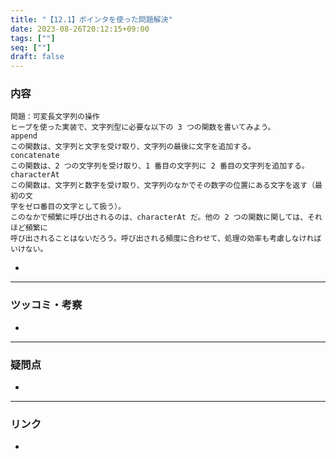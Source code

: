 ```yaml
---
title: "【12.1】ポインタを使った問題解決"
date: 2023-08-26T20:12:15+09:00
tags: [""]
seq: [""]
draft: false
---
```


### 内容
```
問題：可変長文字列の操作
ヒープを使った実装で、文字列型に必要な以下の 3 つの関数を書いてみよう。
append
この関数は、文字列と文字を受け取り、文字列の最後に文字を追加する。
concatenate
この関数は、2 つの文字列を受け取り、1 番目の文字列に 2 番目の文字列を追加する。
characterAt
この関数は、文字列と数字を受け取り、文字列のなかでその数字の位置にある文字を返す（最初の文
字をゼロ番目の文字として扱う）。
このなかで頻繁に呼び出されるのは、characterAt だ。他の 2 つの関数に関しては、それほど頻繁に
呼び出されることはないだろう。呼び出される頻度に合わせて、処理の効率も考慮しなければいけない。
```

- 

---
### ツッコミ・考察
- 

---
### 疑問点
- 


---
### リンク
- 